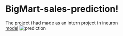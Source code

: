 # BigMart-sales-prediction!
The project i had made as an intern project in ineuron  
[model](https://user-images.githubusercontent.com/91009498/161245811-8f0799bf-c54f-495d-a9bb-fde9b141e18f.png)
![prediction](https://user-images.githubusercontent.com/91009498/161245828-5fcbff05-c04e-4d73-9bd3-21972474fe4e.png)
